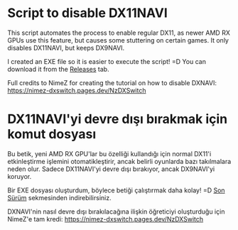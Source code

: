 # Script to disable DX11NAVI

This script automates the process to enable regular DX11, as newer AMD RX GPUs use this feature, but causes some stuttering on certain games.
It only disables DX11NAVI, but keeps DX9NAVI.

I created an EXE file so it is easier to execute the script! =D
You can download it from the [Releases](https://github.com/deNchj/Disable_DXNAVI/releases/tag/v1) tab.

Full credits to NimeZ for creating the tutorial on how to disable DXNAVI: https://nimez-dxswitch.pages.dev/NzDXSwitch


# DX11NAVI'yi devre dışı bırakmak için komut dosyası

Bu betik, yeni AMD RX GPU'lar bu özelliği kullandığı için normal DX11'i etkinleştirme işlemini otomatikleştirir, ancak belirli oyunlarda bazı takılmalara neden olur.
Sadece DX11NAVI'yi devre dışı bırakıyor, ancak DX9NAVI'yi koruyor.

Bir EXE dosyası oluşturdum, böylece betiği çalıştırmak daha kolay! =D
[Son Sürüm](https://github.com/deNchj/Disable_DXNAVI/releases/tag/v1) sekmesinden indirebilirsiniz.

DXNAVI'nin nasıl devre dışı bırakılacağına ilişkin öğreticiyi oluşturduğu için NimeZ'e tam kredi: https://nimez-dxswitch.pages.dev/NzDXSwitch
